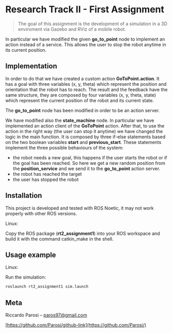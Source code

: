 # Research Track II - First Assignment
> The goal of this assignment is the development of a simulation in a 3D enviroment via Gazebo and RViz of a mobile robot.

In particular we have modified the given **go_to_point** node to implement an action instead of a service. This allows the user to stop the robot anytime in its current position.

## Implementation

In order to do that we have created a custom action **GoToPoint.action**. It has a goal with three variables (x, y, theta) which represent the position and orientation that the robot has to reach. The result and the feedback have the same structure, they are composed by four variables (x, y, theta, state) which represent the current position of the robot and its current state.

The **go_to_point** node has been modified in order to be an action server.

We have modified also the **state_machine** node. In particular we have implemented an action client of the **GoToPoint** action. After that, to use the action in the right way (the user can stop it anytime) we have changed the logic in the main function. It is composed by three if-else statements based on the two boolean variables **start** and **previous_start**. These statements implement the three possible behaviours of the system: 

* the robot needs a new goal, this happens if the user starts the robot or if the goal has been reached. So here we get a new random position from the **position_service** and we send it to the **go_to_point** action server.
* the robot has reached the target
* the user has stopped the robot


## Installation

This project is developed and tested with ROS Noetic, it may not work properly with other ROS versions.

Linux:

Copy the ROS package (**rt2_assignment1**) into your ROS workspace and build it with the command catkin_make in the shell.


## Usage example

Linux:

Run the simulation:
```sh
roslaunch rt2_assignment1 sim.launch
```

## Meta

Riccardo Parosi – paros97@gmail.com

[https://github.com/Parosi/github-link](https://github.com/Parosi/)


